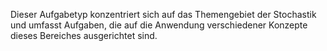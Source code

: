 Dieser Aufgabetyp konzentriert sich auf das Themengebiet der Stochastik und umfasst Aufgaben, die auf die Anwendung verschiedener Konzepte dieses Bereiches ausgerichtet sind.
